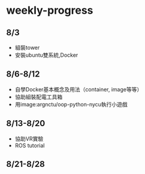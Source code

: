 # weekly-progress
## 8/3
- 組裝tower
- 安裝ubuntu雙系統,Docker
## 8/6-8/12
- 自學Docker基本概念及用法（container, image等等）
- 協助組裝配電工具箱
- 用image:argnctu/oop-python-nycu執行小遊戲
## 8/13-8/20
- 協助VR實驗
- ROS tutorial
## 8/21-8/28
